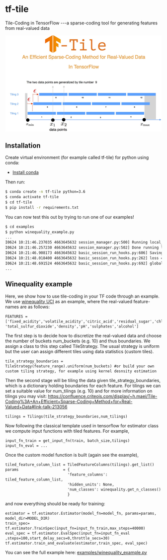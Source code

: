 tf-tile
=======

Tile-Coding in TensorFlow ---a sparse-coding tool for generating features from real-valued data

![alt text](tf_tile_pic.jpg)

Installation
------------

Create virtual environment (for example called tf-tile) for python using conda:
* [Install conda](https://docs.conda.io/projects/conda/en/latest/user-guide/install/index.html)

Then run:
```bash
$ conda create -n tf-tile python=3.6
$ conda activate tf-tile
$ cd tf-tile
$ pip install -r requirements.txt
```

You can now test this out by trying to run one of our examples!
```bash
$ cd examples
$ python winequality_example.py
...
I0624 10:21:46.237035 4663645632 session_manager.py:500] Running local_init_op.
I0624 10:21:46.257230 4663645632 session_manager.py:502] Done running local_init_op.
I0624 10:21:46.908173 4663645632 basic_session_run_hooks.py:606] Saving checkpoints for 0 into model_dir/model.ckpt.
I0624 10:21:48.018400 4663645632 basic_session_run_hooks.py:262] loss = 2.1749778, step = 1
I0624 10:21:48.691524 4663645632 basic_session_run_hooks.py:692] global_step/sec: 147.251
...
```

Winequality example
-------------------

Here, we show how to use tile-coding in your TF code through an example. We use [winequality UCI](https://archive.ics.uci.edu/ml/datasets/Wine+Quality) as an example, where the real-valued feature-names are as follows:

```
FEATURES = ['fixed_acidity','volatile_acidity','citric_acid','residual_sugar','chlorides','free_sulfur_dioxide', 'total_sulfur_dioxide','density','pH','sulphates','alcohol']
```

The first step is to decide how to discretize the real-valued data and choose the number of buckets num_buckets (e.g. 10) and thus boundaries. We assign a class 
to this step called TileStrategy. The usual strategy is uniform but the user can assign different tiles using data statistics (custom tiles).

```
tile_strategy_boundaries = TileStrategy(feature_range).uniform(num_buckets) #or build your own custom tiling strategy, for example using kernel desnsity estimation 
```


Then the second stage will be tiling the data given tile_strategy_boundaries, which is a dictionary holding boundaries for each feature. For tilings we can set
a suitable value for num_tilings (e.g. 10) and  for more information on tilings you may visit: https://confluence.criteois.com/display/~h.maei/Tile-Coding%3A+An+Efficient+Sparse-Coding+Method+for+Real-Valued+Data#link-talk-213056

```
tilings = Tilings(tile_strategy_boundaries,num_tilings)
```

Now following the classical template used in tensorflow for estimator class we compute input functions with tiled features. For example,

```
input_fn_train = get_input_fn(train, batch_size,tilings)
input_fn_eval = ...
```
Once the custom model function is built (again see the example), 

```
tiled_feature_column_list = TiledFeatureColumns(tilings).get_list()
params                    = {
                            'feature_columns': tiled_feature_column_list,
                            'hidden_units': None,
                            'num_classes': winequality.get_n_classes()
                            }
```

and now everything should be ready for training:

```
estimator = tf.estimator.Estimator(model_fn=model_fn, params=params, model_dir=MODEL_DIR)
train_spec= tf.estimator.TrainSpec(input_fn=input_fn_train,max_steps=40000)
eval_spec = tf.estimator.EvalSpec(input_fn=input_fn_eval ,steps=100,start_delay_secs=0,throttle_secs=30)
tf.estimator.train_and_evaluate(estimator,train_spec, eval_spec)
```

You can see the full example here: [examples/winequality_example.py](examples/winequality_example.py)
